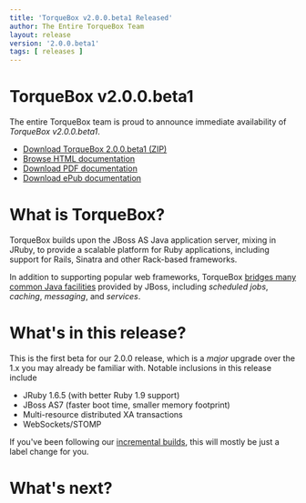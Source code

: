 ```yaml
---
title: 'TorqueBox v2.0.0.beta1 Released'
author: The Entire TorqueBox Team
layout: release
version: '2.0.0.beta1'
tags: [ releases ]
---
```


# TorqueBox v2.0.0.beta1

The entire TorqueBox team is proud to announce immediate availability
of *TorqueBox v2.0.0.beta1*.

* [Download TorqueBox 2.0.0.beta1 (ZIP)][download]
* [Browse HTML documentation][htmldocs]
* [Download PDF documentation][pdfdocs]
* [Download ePub documentation][epubdocs]

# What is TorqueBox?

TorqueBox builds upon the JBoss AS Java application server,
mixing in JRuby, to provide a scalable platform for Ruby applications,
including support for Rails, Sinatra and other Rack-based frameworks.

In addition to supporting popular web frameworks, TorqueBox [bridges
many common Java facilities][features] provided by JBoss, including *scheduled jobs*,
*caching*, *messaging*, and *services*.

# What's in this release?

This is the first beta for our 2.0.0 release, which is a *major* upgrade over
the 1.x you may already be familiar with.  Notable inclusions in this release include

* JRuby 1.6.5 (with better Ruby 1.9 support)
* JBoss AS7 (faster boot time, smaller memory footprint)
* Multi-resource distributed XA transactions
* WebSockets/STOMP

If you've been following our [incremental builds], this will mostly be just a 
label change for you.

# What's next?


[download]: /release/org/torquebox/torquebox-dist/2.0.0.beta1/torquebox-dist-2.0.0.beta1-bin.zip
[htmldocs]: /documentation/2.0.0.beta1/
[pdfdocs]:  /release/org/torquebox/torquebox-docs-en_US/2.0.0.beta1/torquebox-docs-en_US-2.0.0.beta1.pdf
[epubdocs]: /release/org/torquebox/torquebox-docs-en_US/2.0.0.beta1/torquebox-docs-en_US-2.0.0.beta1.epub
[features]: /features
[as7]: http://www.jboss.org/as7.html
[incremental builds]: /2x/builds/
